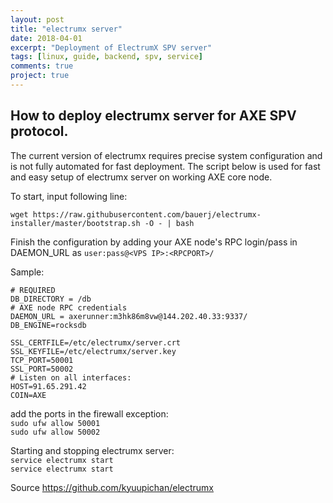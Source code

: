 ```yaml
---
layout: post
title: "electrumx server"
date: 2018-04-01
excerpt: "Deployment of ElectrumX SPV server"
tags: [linux, guide, backend, spv, service]
comments: true
project: true
---
```

## How to deploy electrumx server for AXE SPV protocol.

The current version of electrumx requires precise system configuration and is not fully automated for fast deployment. The script below is used for fast and easy setup of electrumx server on working AXE core node.

To start, input following line:
```
wget https://raw.githubusercontent.com/bauerj/electrumx-installer/master/bootstrap.sh -O - | bash
```

Finish the configuration by adding your AXE node's RPC login/pass in DAEMON_URL as `user:pass@<VPS IP>:<RPCPORT>/`


Sample:
```
# REQUIRED
DB_DIRECTORY = /db
# AXE node RPC credentials
DAEMON_URL = axerunner:m3hk86m8vw@144.202.40.33:9337/
DB_ENGINE=rocksdb

SSL_CERTFILE=/etc/electrumx/server.crt
SSL_KEYFILE=/etc/electrumx/server.key
TCP_PORT=50001
SSL_PORT=50002
# Listen on all interfaces:
HOST=91.65.291.42
COIN=AXE
```
add the ports in the firewall exception:<br />
`sudo ufw allow 50001`<br />
`sudo ufw allow 50002`<br />

Starting and stopping electrumx server:<br />
`service electrumx start`<br />
`service electrumx start`<br /> 

Source https://github.com/kyuupichan/electrumx
